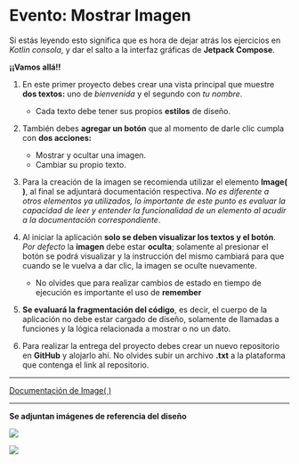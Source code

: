 # Evento: Mostrar Imagen

Si estás leyendo esto significa que es hora de dejar atrás los ejercicios en _Kotlin consola_, y dar el salto a la interfaz gráficas de __Jetpack Compose__.

__¡¡Vamos allá!!__

1. En este primer proyecto debes crear una vista principal que muestre __dos textos:__ uno de _bienvenida_ y el segundo con _tu nombre_.
    - Cada texto debe tener sus propios __estilos__ de diseño.

2. También debes __agregar un botón__ que al momento de darle clic cumpla con __dos acciones:__
    - Mostrar y ocultar una imagen.
    - Cambiar su propio texto.

3. Para la creación de la imagen se recomienda utilizar el elemento __Image( )__, al final se adjuntará documentación respectiva. _No es diferente a otros elementos ya utilizados, lo importante de este punto es evaluar la capacidad de leer y entender la funcionalidad de un elemento al acudir a la documentación correspondiente_.

4. Al iniciar la aplicación __solo se deben visualizar los textos y el botón__. _Por defecto_ la __imagen__ debe estar __oculta__; solamente al presionar el botón se podrá visualizar y la instrucción del mismo cambiará para que cuando se le vuelva a dar clic, la imagen se oculte nuevamente.
    - No olvides que para realizar cambios de estado en tiempo de ejecución es importante el uso de __remember__

5. __Se evaluará la fragmentación del código__, es decir, el cuerpo de la aplicación no debe estar cargado de diseño, solamente de llamadas a funciones y la lógica relacionada a mostrar o no un dato.

6. Para realizar la entrega del proyecto debes crear un nuevo repositorio en __GitHub__ y alojarlo ahí. No olvides subir un archivo __.txt__ a la plataforma que contenga el link al repositorio.
----------
[Documentación de Image( )](https://developer.android.com/develop/ui/compose/graphics/images/loading?hl=es-419)

----------
__Se adjuntan imágenes de referencia del diseño__

![](https://i.imgur.com/qxIWcnv.png)

![](https://i.imgur.com/Bm04neU.png)